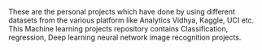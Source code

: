 These are the personal projects which have done by using different datasets from the various platform like Analytics Vidhya, Kaggle, UCI etc.
This Machine learning projects repository contains Classification, regression, Deep learning neural network image recognition projects.
